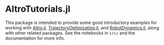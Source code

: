 # AltroTutorials.jl
This package is intended to provide some good introductory examples for working with [Altro.jl](https://github.com/RoboticExplorationLab/ALTRO.jl), [TrajectoryOptimization.jl](https://github.com/RoboticExplorationLab/TrajectoryOptimization.jl), and [RobotDynamics.jl](https://github.com/RoboticExplorationLab/RobotDynamics.jl), along with 
other related packages. See the notebooks in `src/` and the documentation for more info.